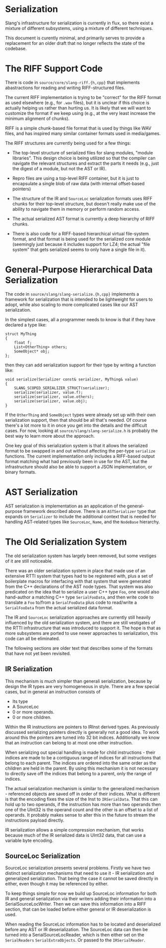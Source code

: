 Serialization
=============

Slang's infrastructure for serialization is currently in flux, so there exist a mixture of different subsystems, using a mixture of different techniques.

This document is curently minimal, and primarily serves to provide a replacement for an older draft that no longer reflects the state of the codebase.

The RIFF Support Code
=====================

There is code in `source/core/slang-riff.{h,cpp}` that implements abastractions for reading and writing RIFF-structured files.

The current RIFF implementation is trying to be "correct" for the RIFF format as used elsewhere (e.g., for `.wav` files), but it is unclear if this choice is actually helping us rather than hurting us.
It is likely that we will want to customize the format if we keep using (e.g., at the very least increase the minimum alignment of chunks).

RIFF is a simple chunk-based file format that is used by things like WAV files, and has inspired many similar container formats used in media/games.

The RIFF structures are currently being used for a few things:

* The top-level structure of serialized files for slang modules, "module libraries". This design choice is being utilized so that the compiler can navigate the relevant structures and extract the parts it needs (e.g., just the digest of a module, but not the AST or IR).

* Repro files are using a top-level RIFF container, but it is just to encapsulate a single blob of raw data (with internal offset-based pointers)

* The structure of the IR and `SourceLoc` serialization formats uses RIFF chunks for their top-level structure, but doesn't really make use of the ability to navigate them in memory or perform random access.

* The actual serialized AST format is currently a deep hierarchy of RIFF chunks.

* There is also code for a RIFF-based hierarchical virtual file-system format, and that format is being used for the serialized core module (seemingly just because it includes support for LZ4; the actual "file system" that gets serialized seems to only have a single file in it).

General-Purpose Hierarchical Data Serialization
===============================================

The code in `source/slang/slang-serialize.{h,cpp}` implements a framework for serialization that is intended to be lightweight for users to adopt, while also scaling to more complicated cases like our AST serialization.

In the simplest cases, all a programmer needs to know is that if they have declared a type like:

    struct MyThing
    {
        float f;
        List<OtherThing> others;
        SomeObject* obj;
    };

then they can add serialization support for their type by writing a function like:

    void serialize(Serializer const& serializer, MyThing& value)
    {
        SLANG_SCOPED_SERIALIZER_STRUCT(serializer);
        serialize(serializer, value.f);
        serialize(serializer, value.others);
        serialize(serializer, value.obj);
    }

If the `OtherThing` and `SomeObject` types were already set up with their own serialization support, then that should be all that's needed.
Of course there's a lot more to it in once you get into the details and the difficult cases.
For now, looking at `source/slang/slang-serialize.h` is probably the best way to learn more about the approach.

One key goal of this serialization system is that it allows the serialized format to be swapped in and out without affecting the per-type `serialize` functions.
The current implementation only includes a RIFF-based output format matching what had previously been in use for the AST, but the infrastructure should also be able to support a JSON implementation, or binary formats.

AST Serialization
=================

AST serialization is implementation as an application of the general-purpose framework described above.
There is an `ASTSerializer` type that expands on `Serializer` to include the additional context that is needed for handling AST-related types like `SourceLoc`, `Name`, and the `NodeBase` hierarchy.

The Old Serialization System
============================

The old serialization system has largely been removed, but some vestiges of it are still noticeable.

There was an older serialization system in place that made use of an extensive RTTI system that types had to be registered with, plus a set of boilerplate macros for interfacing with that system that were generated from the C++ declarations of the AST node types.
That system was also predicated on the idea that to serialize a user C++ type `Foo`, one would also hand-author a matching C++ type `SerialFooData`, and then write code to translate a `Foo` to/from a `SerialFooData` plus code to read/write a `SerialFooData` from the actual serialized data format.

The IR and `SourceLoc` serialization approaches are currently still heavily influenced by the old serialization system, and there are still vestigates of the RTTI infrastructure that was introduced to support it.
The hope is that as more subsystems are ported to use newer approaches to serialization, this code can all be eliminated.

The following sections are older text that describes some of the formats that have not yet been revisited.

IR Serialization
----------------

This mechanism is *much* simpler than generali serialization, because by design the IR types are very homogeneous in style. There are a few special cases, but in general an instruction consists of

* Its type
* A SourceLoc
* 0 or more operands.
* 0 or more children. 

Within the IR instructions are pointers to IRInst derived types. As previously discussed serializing pointers directly is generally not a good idea. To work around this the pointers are turned into 32 bit indices. Additionally we know that an instruction can belong to at most one other instruction. 

When serializing out special handling is made for child instructions - their indices are made to be a contiguous range of indices for all instructions that belong to each parent. The indices are ordered into the same order as the children are held in the parent. By using this mechanism it is not necessary to directly save off the indices that belong to a parent, only the range of indices. 

The actual serialization mechanism is similar to the generalized mechanism - referenced objects are saved off in order of their indices. What is different is that the encoding fixes the size of the Inst to `IRSerialData`. That this can hold up to two operands, if the instruction has more than two operands then one of the UInt32 is the operand count and the other is an offset to a list of operands. It probably makes sense to alter this in the future to stream the instructions payload directly. 

IR serialization allows a simple compression mechanism, that works because much of the IR serialized data is UInt32 data, that can use a variable byte encoding.

SourceLoc Serialization
-----------------------

SourceLoc serialization presents several problems. Firstly we have two distinct serialization mechanisms that need to use it - IR serialization and generalized serialization. That being the case it cannot be saved directly in either, even though it may be referenced by either. 

To keep things simple for now we build up SourceLoc information for both IR and general serialization via their writers adding their information into a SerialSourceLocWriter. Then we can save this information into a RIFF section, that can be loaded before either general or IR deserialization is used.  

When reading the SourceLoc information has to be located and deserialized before any AST or IR deserialization. The SourceLoc data can then be turned into a SerialSourceLocReader, which is then either set on the `SerialReaders` `SerialExtraObjects`. Or passed to the `IRSerialReader`.
